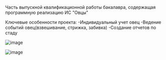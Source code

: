 Часть выпускной квалификационной работы бакалавра, содержащая программную реализацию ИС "Овцы"

Ключевые особенности проекта:
  -Индивидуальный учет овец
  -Ведение событий овец(взвешивание, стрижка, забивка)
  -Создание отчетов по стаду

![image](https://user-images.githubusercontent.com/20001037/132133553-edb14303-9363-4c83-9498-35bfacb671f0.png)



![image](https://user-images.githubusercontent.com/20001037/132133593-909546bf-65bc-44e7-9a7b-2485a66d3864.png)
